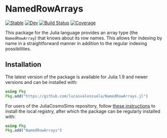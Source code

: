 # NamedRowArrays

[![Stable](https://img.shields.io/badge/docs-stable-blue.svg)](https://lucasvalenzuela.github.io/NamedRowArrays.jl/stable/)
[![Dev](https://img.shields.io/badge/docs-dev-blue.svg)](https://lucasvalenzuela.github.io/NamedRowArrays.jl/dev/)
[![Build Status](https://github.com/lucasvalenzuela/NamedRowArrays.jl/actions/workflows/CI.yml/badge.svg?branch=main)](https://github.com/lucasvalenzuela/NamedRowArrays.jl/actions/workflows/CI.yml?query=branch%3Amain)
[![Coverage](https://codecov.io/gh/lucasvalenzuela/NamedRowArrays.jl/branch/main/graph/badge.svg)](https://codecov.io/gh/lucasvalenzuela/NamedRowArrays.jl)


This package for the Julia language provides an array type (the `NamedRowArray`) that knows about its row names.
This allows for indexing by name in a straightforward manner in addition to the regular indexing possibilities.

## Installation

The latest version of the package is available for Julia 1.9 and newer versions and can be installed with:
```julia
using Pkg
Pkg.add("https://github.com/lucasvalenzuela/NamedRowArrays.jl")
```

For users of the JuliaCosmoSims repository, follow
[these instructions](https://gitlab.com/juliacosmosims/JuliaCosmoSimsDocs) to install the local registry,
after which the package can be regularly installed with:
```julia
using Pkg
Pkg.add("NamedRowArrays")
```
